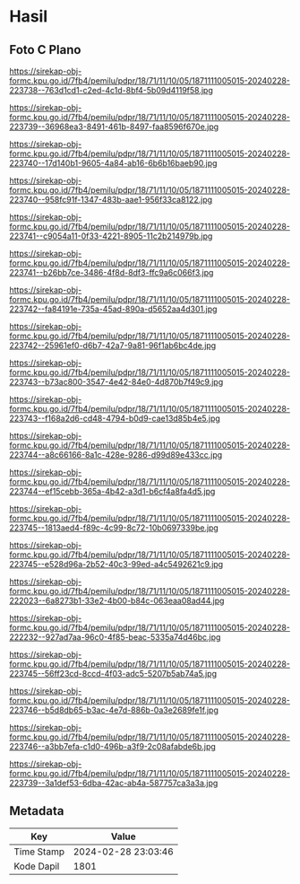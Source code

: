 # Hasil

## Foto C Plano

https://sirekap-obj-formc.kpu.go.id/7fb4/pemilu/pdpr/18/71/11/10/05/1871111005015-20240228-223738--763d1cd1-c2ed-4c1d-8bf4-5b09d4119f58.jpg

https://sirekap-obj-formc.kpu.go.id/7fb4/pemilu/pdpr/18/71/11/10/05/1871111005015-20240228-223739--36968ea3-8491-461b-8497-faa8596f670e.jpg

https://sirekap-obj-formc.kpu.go.id/7fb4/pemilu/pdpr/18/71/11/10/05/1871111005015-20240228-223740--17d140b1-9605-4a84-ab16-6b6b16baeb90.jpg

https://sirekap-obj-formc.kpu.go.id/7fb4/pemilu/pdpr/18/71/11/10/05/1871111005015-20240228-223740--958fc91f-1347-483b-aae1-956f33ca8122.jpg

https://sirekap-obj-formc.kpu.go.id/7fb4/pemilu/pdpr/18/71/11/10/05/1871111005015-20240228-223741--c9054a11-0f33-4221-8905-11c2b214979b.jpg

https://sirekap-obj-formc.kpu.go.id/7fb4/pemilu/pdpr/18/71/11/10/05/1871111005015-20240228-223741--b26bb7ce-3486-4f8d-8df3-ffc9a6c066f3.jpg

https://sirekap-obj-formc.kpu.go.id/7fb4/pemilu/pdpr/18/71/11/10/05/1871111005015-20240228-223742--fa84191e-735a-45ad-890a-d5652aa4d301.jpg

https://sirekap-obj-formc.kpu.go.id/7fb4/pemilu/pdpr/18/71/11/10/05/1871111005015-20240228-223742--25961ef0-d6b7-42a7-9a81-96f1ab6bc4de.jpg

https://sirekap-obj-formc.kpu.go.id/7fb4/pemilu/pdpr/18/71/11/10/05/1871111005015-20240228-223743--b73ac800-3547-4e42-84e0-4d870b7f49c9.jpg

https://sirekap-obj-formc.kpu.go.id/7fb4/pemilu/pdpr/18/71/11/10/05/1871111005015-20240228-223743--f168a2d6-cd48-4794-b0d9-cae13d85b4e5.jpg

https://sirekap-obj-formc.kpu.go.id/7fb4/pemilu/pdpr/18/71/11/10/05/1871111005015-20240228-223744--a8c66166-8a1c-428e-9286-d99d89e433cc.jpg

https://sirekap-obj-formc.kpu.go.id/7fb4/pemilu/pdpr/18/71/11/10/05/1871111005015-20240228-223744--ef15cebb-365a-4b42-a3d1-b6cf4a8fa4d5.jpg

https://sirekap-obj-formc.kpu.go.id/7fb4/pemilu/pdpr/18/71/11/10/05/1871111005015-20240228-223745--1813aed4-f89c-4c99-8c72-10b0697339be.jpg

https://sirekap-obj-formc.kpu.go.id/7fb4/pemilu/pdpr/18/71/11/10/05/1871111005015-20240228-223745--e528d96a-2b52-40c3-99ed-a4c5492621c9.jpg

https://sirekap-obj-formc.kpu.go.id/7fb4/pemilu/pdpr/18/71/11/10/05/1871111005015-20240228-222023--6a8273b1-33e2-4b00-b84c-063eaa08ad44.jpg

https://sirekap-obj-formc.kpu.go.id/7fb4/pemilu/pdpr/18/71/11/10/05/1871111005015-20240228-222232--927ad7aa-96c0-4f85-beac-5335a74d46bc.jpg

https://sirekap-obj-formc.kpu.go.id/7fb4/pemilu/pdpr/18/71/11/10/05/1871111005015-20240228-223745--56ff23cd-8ccd-4f03-adc5-5207b5ab74a5.jpg

https://sirekap-obj-formc.kpu.go.id/7fb4/pemilu/pdpr/18/71/11/10/05/1871111005015-20240228-223746--b5d8db65-b3ac-4e7d-886b-0a3e2689fe1f.jpg

https://sirekap-obj-formc.kpu.go.id/7fb4/pemilu/pdpr/18/71/11/10/05/1871111005015-20240228-223746--a3bb7efa-c1d0-496b-a3f9-2c08afabde6b.jpg

https://sirekap-obj-formc.kpu.go.id/7fb4/pemilu/pdpr/18/71/11/10/05/1871111005015-20240228-223739--3a1def53-6dba-42ac-ab4a-587757ca3a3a.jpg


## Metadata

| Key        | Value               |
| ---------- | ------------------- |
| Time Stamp | 2024-02-28 23:03:46 |
| Kode Dapil | 1801                |



